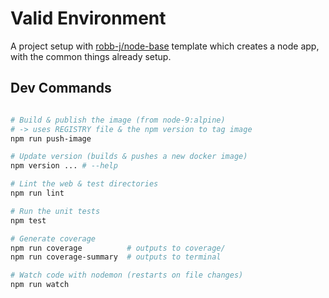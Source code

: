 # Valid Environment

A project setup with [robb-j/node-base](https://github.com/robb-j/node-base/) template which creates a node app, with the common things already setup.

## Dev Commands

```bash

# Build & publish the image (from node-9:alpine)
# -> uses REGISTRY file & the npm version to tag image
npm run push-image

# Update version (builds & pushes a new docker image)
npm version ... # --help

# Lint the web & test directories
npm run lint

# Run the unit tests
npm test

# Generate coverage
npm run coverage          # outputs to coverage/
npm run coverage-summary  # outputs to terminal

# Watch code with nodemon (restarts on file changes)
npm run watch

```
